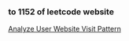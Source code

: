 ### to 1152 of leetcode website

[Analyze User Website Visit Pattern](https://leetcode-cn.com/problems/analyze-user-website-visit-pattern/)